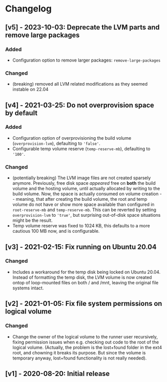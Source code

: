 # Changelog

## [v5] - 2023-10-03: Deprecate the LVM parts and remove large packages

### Added

- Configuration option to remove larger packages: `remove-large-packages`

### Changed

- (breaking) removed all LVM related modifications as they seemed instable on 22.04

## [v4] - 2021-03-25: Do not overprovision space by default

### Added

- Configuration option of overprovisioning the build volume (`overprovision-lvm`), defaulting to `'false'`.
- Configurable temp volume reserve (`temp-reserve-mb`), defaulting to `'100'`.

### Changed

- (potentially breaking) The LVM image files are not created sparsely anymore. Previously, free disk space *appeared* free on **both** the build volume and the hosting volume, until actually allocated by writing to the build volume. Now, the space is actually consumed on volume creation -- meaning, that after creating the build volume, the root and temp volume do not have or show more space available than configured in `root-reserve-mb` and `temp-reserve-mb`. This can be reverted by setting `overprovision-lvm` to `'true'`, but surprising out-of-disk space situations might be the result.
- Temp volume reserve was fixed to 1024 KB, this defaults to a more cautious 100 MB now, and is configurable.

## [v3] - 2021-02-15: Fix running on Ubuntu 20.04

### Changed

- Includes a workaround for the temp disk being locked on Ubuntu 20.04. Instead of formatting the temp disk, the LVM volume is now created ontop of loop-mounted files on both / and /mnt, leaving the original file systems intact.

## [v2] - 2021-01-05: Fix file system permissions on logical volume

### Changed

- Change the owner of the logical volume to the runner user recursively, fixing permission issues when e.g. checking out code to the root of the logical volume. (Actually, the problem is the lost+found folder in the ext4 root, and chowning it breaks its purpose. But since the volume is temporary anyway, lost+found functionality is not really needed).

## [v1] - 2020-08-20: Initial release
